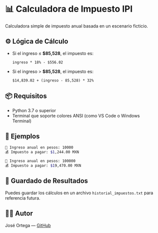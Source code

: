 # 📊 Calculadora de Impuesto IPI

Calculadora simple de impuesto anual basada en un escenario ficticio.

## ⚙️ Lógica de Cálculo

* Si el ingreso ≤ **\$85,528**, el impuesto es:

  ```
  ingreso * 18% - $556.02
  ```

* Si el ingreso > **\$85,528**, el impuesto es:

  ```
  $14,839.02 + (ingreso - 85,528) * 32%
  ```

## 📦 Requisitos

* Python 3.7 o superior
* Terminal que soporte colores ANSI (como VS Code o Windows Terminal)

## 🧪 Ejemplos

```bash
💼 Ingreso anual en pesos: 10000
💰 Impuesto a pagar: $1,244.00 MXN

💼 Ingreso anual en pesos: 100000
💰 Impuesto a pagar: $19,470.00 MXN
```

## 📁 Guardado de Resultados

Puedes guardar los cálculos en un archivo `historial_impuestos.txt` para referencia futura.

## 🧑‍💻 Autor

José Ortega — [GitHub](https://github.com/joseorteha)
